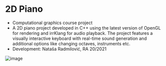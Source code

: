 # 2D Piano
- Computational graphics course project
- A 2D piano project developed in C++ using the latest version of OpenGL for rendering and irrKlang for audio playback. The project features a visually interactive keyboard with real-time sound generation and additional options like changing octaves, instruments etc.
- Development: Nataša Radmilović, RA 20/2021
  
![image](https://github.com/user-attachments/assets/c348464a-c490-4e24-8b75-20f20f66a8ce)
